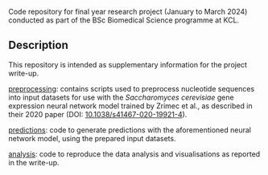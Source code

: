 Code repository for final year research project (January to March 2024) conducted as part of the BSc Biomedical Science programme at KCL.

## Description
This repository is intended as supplementary information for the project write-up.

[preprocessing](/preprocessing): contains scripts used to preprocess nucleotide sequences into input datasets for use with the _Saccharomyces cerevisiae_ gene expression neural network model trained by Zrimec et al., as described in their 2020 paper (DOI: [10.1038/s41467-020-19921-4](https://doi.org/10.1038/s41467-020-19921-4)).

[predictions](/predictions): code to generate predictions with the aforementioned neural network model, using the prepared input datasets.

[analysis](/analysis): code to reproduce the data analysis and visualisations as reported in the write-up.
